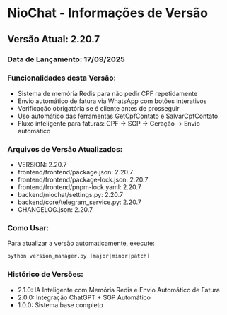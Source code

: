 # NioChat - Informações de Versão

## Versão Atual: 2.20.7

### Data de Lançamento: 17/09/2025

### Funcionalidades desta Versão:
- Sistema de memória Redis para não pedir CPF repetidamente
- Envio automático de fatura via WhatsApp com botões interativos
- Verificação obrigatória se é cliente antes de prosseguir
- Uso automático das ferramentas GetCpfContato e SalvarCpfContato
- Fluxo inteligente para faturas: CPF → SGP → Geração → Envio automático

### Arquivos de Versão Atualizados:
- VERSION: 2.20.7
- frontend/frontend/package.json: 2.20.7
- frontend/frontend/package-lock.json: 2.20.7
- frontend/frontend/pnpm-lock.yaml: 2.20.7
- backend/niochat/settings.py: 2.20.7
- backend/core/telegram_service.py: 2.20.7
- CHANGELOG.json: 2.20.7

### Como Usar:
Para atualizar a versão automaticamente, execute:
```bash
python version_manager.py [major|minor|patch]
```

### Histórico de Versões:
- 2.1.0: IA Inteligente com Memória Redis e Envio Automático de Fatura
- 2.0.0: Integração ChatGPT + SGP Automático
- 1.0.0: Sistema base completo

